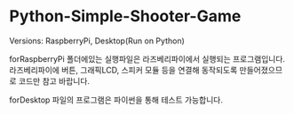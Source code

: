# Python-Simple-Shooter-Game
Versions: RaspberryPi, Desktop(Run on Python)

forRaspberryPi 폴더에있는 실행파일은 라즈베리파이에서 실행되는 프로그램입니다.
라즈베리파이에 버튼, 그래픽LCD, 스피커 모듈 등을 연결해 동작되도록 만들어졌으므로 코드만 참고 바랍니다.

forDesktop 파일의 프로그램은 파이썬을 통해 테스트 가능합니다.
